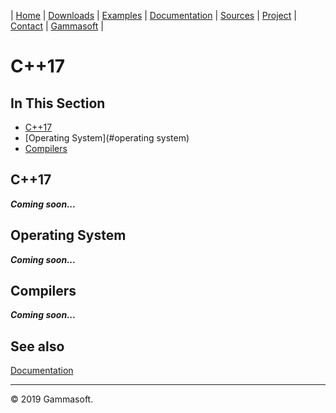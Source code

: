| [Home](home.md) | [Downloads](downloads.md) | [Examples](examples.md) | [Documentation](documentation.md) | [Sources](https://github.com/gammasoft71/xtd.tunit) | [Project](https://sourceforge.net/projects/tunitpro/) | [Contact](contact.md) | [Gammasoft](https://gammasoft71.wixsite.com/gammasoft) |

# C++17

## In This Section

* [C++17](#c++17)
* [Operating System](#operating system)
* [Compilers](#compilers)

## C++17

***Coming soon...***

## Operating System

***Coming soon...***

## Compilers

***Coming soon...***

## See also

[Documentation](documentation.md)

______________________________________________________________________________________________

© 2019 Gammasoft.
